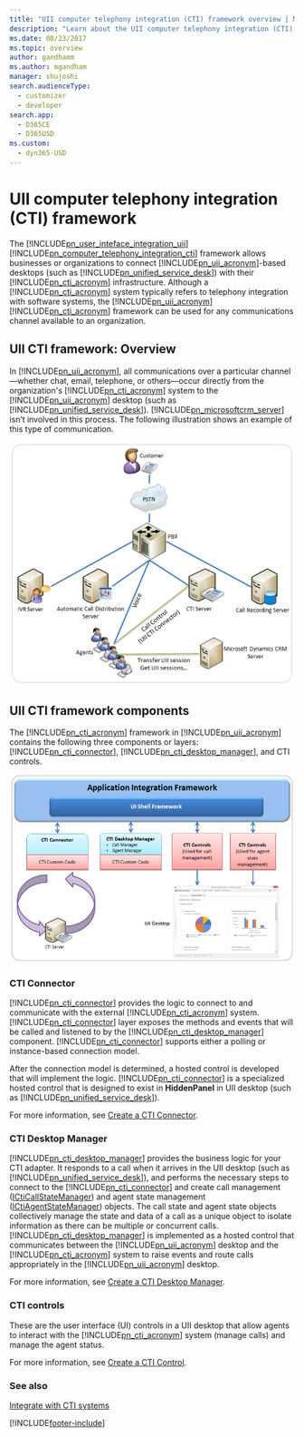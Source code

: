 ```yaml
---
title: "UII computer telephony integration (CTI) framework overview | MicrosoftDocs"
description: "Learn about the UII computer telephony integration (CTI) framework and its components in Unified Service Desk."
ms.date: 08/23/2017
ms.topic: overview
author: gandhamm
ms.author: mgandham
manager: shujoshi
search.audienceType: 
  - customizer
  - developer
search.app: 
  - D365CE
  - D365USD
ms.custom: 
  - dyn365-USD
---
```

# UII computer telephony integration (CTI) framework
The [!INCLUDE[pn_user_inteface_integration_uii](../includes/pn-user-interface-integration-uii.md)][!INCLUDE[pn_computer_telephony_integration_cti](../includes/pn-computer-telephony-integration-cti.md)] framework allows businesses or organizations to connect [!INCLUDE[pn_uii_acronym](../includes/pn-uii-acronym.md)]-based desktops (such as [!INCLUDE[pn_unified_service_desk](../includes/pn-unified-service-desk.md)]) with their [!INCLUDE[pn_cti_acronym](../includes/pn-cti-acronym.md)] infrastructure. Although a [!INCLUDE[pn_cti_acronym](../includes/pn-cti-acronym.md)] system typically refers to telephony integration with software systems, the [!INCLUDE[pn_uii_acronym](../includes/pn-uii-acronym.md)][!INCLUDE[pn_cti_acronym](../includes/pn-cti-acronym.md)] framework can be used for any communications channel available to an organization.  
  
<a name="Overview"></a>   
## UII CTI framework: Overview  
 In [!INCLUDE[pn_uii_acronym](../includes/pn-uii-acronym.md)], all communications over a particular channel—whether chat, email, telephone, or others—occur directly from the organization's [!INCLUDE[pn_cti_acronym](../includes/pn-cti-acronym.md)] system to the [!INCLUDE[pn_uii_acronym](../includes/pn-uii-acronym.md)] desktop (such as [!INCLUDE[pn_unified_service_desk](../includes/pn-unified-service-desk.md)]). [!INCLUDE[pn_microsoftcrm_server](../includes/pn-microsoftcrm-server.md)] isn’t involved in this process. The following illustration shows an example of this type of communication.  
  
 ![Sample call center telecom system.](../unified-service-desk/media/usd-cti-infra-structure.png "Sample call center telecom system")  
  
<a name="Architecture"></a>   
## UII CTI framework components  
 The [!INCLUDE[pn_cti_acronym](../includes/pn-cti-acronym.md)] framework in [!INCLUDE[pn_uii_acronym](../includes/pn-uii-acronym.md)] contains the following three components or layers: [!INCLUDE[pn_cti_connector](../includes/pn-cti-connector.md)], [!INCLUDE[pn_cti_desktop_manager](../includes/pn-cti-desktop-manager.md)], and CTI controls.  
  
 ![Components in the UII CTI framework.](../unified-service-desk/media/usd-cti-components.png "Components in the UII CTI framework")  
  
### CTI Connector  
 [!INCLUDE[pn_cti_connector](../includes/pn-cti-connector.md)] provides the logic to connect to and communicate with the external [!INCLUDE[pn_cti_acronym](../includes/pn-cti-acronym.md)] system. [!INCLUDE[pn_cti_connector](../includes/pn-cti-connector.md)] layer exposes the methods and events that will be called and listened to by the [!INCLUDE[pn_cti_desktop_manager](../includes/pn-cti-desktop-manager.md)] component. [!INCLUDE[pn_cti_connector](../includes/pn-cti-connector.md)] supports either a polling or instance-based connection model.  
  
 After the connection model is determined, a hosted control is developed that will implement the logic. [!INCLUDE[pn_cti_connector](../includes/pn-cti-connector.md)] is a specialized hosted control that is designed to exist in **HiddenPanel** in UII desktop (such as [!INCLUDE[pn_unified_service_desk](../includes/pn-unified-service-desk.md)]).  
  
 For more information, see [Create a CTI Connector](../unified-service-desk/create-cti-connector.md).  
  
### CTI Desktop Manager  
 [!INCLUDE[pn_cti_desktop_manager](../includes/pn-cti-desktop-manager.md)] provides the business logic for your CTI adapter. It responds to a call when it arrives in the UII desktop (such as [!INCLUDE[pn_unified_service_desk](../includes/pn-unified-service-desk.md)]), and performs the necessary steps to connect to the [!INCLUDE[pn_cti_connector](../includes/pn-cti-connector.md)] and create call management ([ICtiCallStateManager](/dotnet/api/microsoft.uii.desktop.cti.core.icticallstatemanager)) and agent state management ([ICtiAgentStateManager](/dotnet/api/microsoft.uii.desktop.cti.core.ictiagentstatemanager)) objects. The call state and agent state objects collectively manage the state and data of a call as a unique object to isolate information as there can be multiple or concurrent calls. [!INCLUDE[pn_cti_desktop_manager](../includes/pn-cti-desktop-manager.md)] is implemented as a hosted control that communicates between the [!INCLUDE[pn_uii_acronym](../includes/pn-uii-acronym.md)] desktop and the [!INCLUDE[pn_cti_acronym](../includes/pn-cti-acronym.md)] system to raise events and route calls appropriately in the [!INCLUDE[pn_uii_acronym](../includes/pn-uii-acronym.md)] desktop.  
  
 For more information, see [Create a CTI Desktop Manager](../unified-service-desk/create-cti-desktop-manager.md).  
  
### CTI controls  
 These are the user interface (UI) controls in a UII desktop that allow agents to interact with the [!INCLUDE[pn_cti_acronym](../includes/pn-cti-acronym.md)] system (manage calls) and manage the agent status.  
  
 For more information, see [Create a CTI Control](../unified-service-desk/create-cti-control.md).  
  
### See also  
 [Integrate with CTI systems](../unified-service-desk/integrate-cti-systems-cti-adapters.md)


[!INCLUDE[footer-include](../includes/footer-banner.md)]
